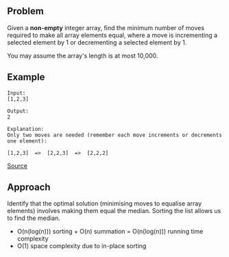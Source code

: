 ## Problem
Given a **non-empty** integer array, find the minimum number of moves required to make all array elements equal, where a move is incrementing a selected element by 1 or decrementing a selected element by 1.

You may assume the array's length is at most 10,000.

## Example
```
Input:
[1,2,3]

Output:
2

Explanation:
Only two moves are needed (remember each move increments or decrements one element):

[1,2,3]  =>  [2,2,3]  =>  [2,2,2]
```

[Source](https://leetcode.com/problems/minimum-moves-to-equal-array-elements-ii/description/)

## Approach
Identify that the optimal solution (minimising moves to equalise array elements) involves making them equal the median. Sorting the list allows us to find the median.

* O(n(log(n))) sorting + O(n) summation = O(n(log(n))) running time complexity
* O(1) space complexity due to in-place sorting
